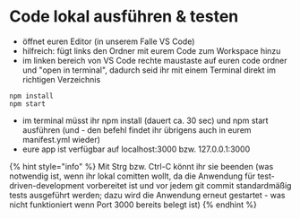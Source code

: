 # Code lokal ausführen & testen

* öffnet euren Editor \(in unserem Falle VS Code\)
* hilfreich: fügt links den Ordner mit eurem Code zum Workspace hinzu
* im linken bereich von VS Code rechte maustaste auf euren code ordner und "open in terminal", dadurch seid ihr mit einem Terminal direkt im richtigen Verzeichnis

```text
npm install
npm start
```

* im terminal müsst ihr npm install  \(dauert ca. 30 sec\) und npm start ausführen \(und - den befehl findet ihr übrigens auch in eurem manifest.yml wieder\)
* eure app ist verfügbar auf localhost:3000 bzw. 127.0.0.1:3000

{% hint style="info" %}
Mit Strg bzw. Ctrl-C könnt ihr sie beenden \(was notwendig ist, wenn ihr lokal comitten wollt, da die Anwendung für test-driven-development vorbereitet ist und vor jedem git commit standardmäßig tests ausgeführt werden; dazu wird die Anwendung erneut gestartet - was nicht funktioniert wenn Port 3000 bereits belegt ist\)
{% endhint %}



